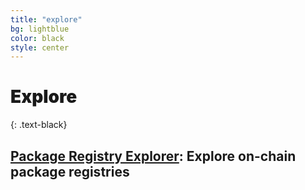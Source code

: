 ```yaml
---
title: "explore"
bg: lightblue
color: black
style: center
---
```


# <span style="font-weight:900;">Explore</span>
{: .text-black}

## [Package Registry Explorer](explorer.ethpm.com): Explore on-chain package registries
